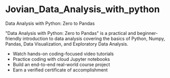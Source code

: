 # Jovian_Data_Analysis_with_python
Data Analysis with Python: Zero to Pandas  

"Data Analysis with Python: Zero to Pandas" is a practical and beginner-friendly introduction to data analysis covering the basics of Python, Numpy, Pandas, Data Visualization, and Exploratory Data Analysis.  

- Watch hands-on coding-focused video tutorials
- Practice coding with cloud Jupyter notebooks
- Build an end-to-end real-world course project
- Earn a verified certificate of accomplishment


